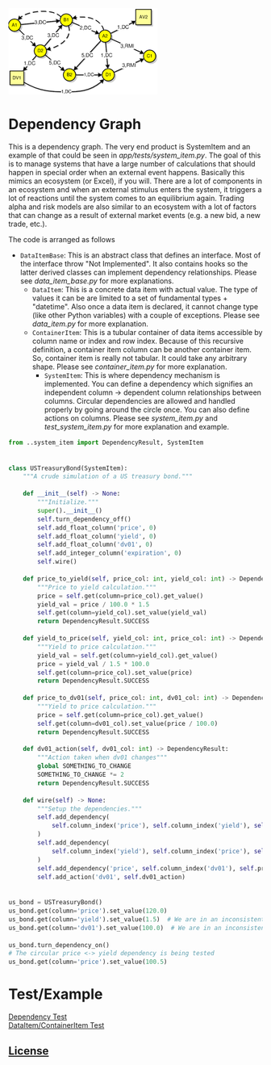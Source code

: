 ![Alt text](dep_graph.png "Dependency Graph")

# Dependency Graph
This is a dependency graph. The very end product is SystemItem and an example of that could be seen in <I>app/tests/system_item.py</I>.
The goal of this is to manage systems that have a large number of calculations that should happen in special order when an external event happens. Basically this mimics an ecosystem (or Excel), if you will. There are a lot of components in an ecosystem and when an external stimulus enters the system, it triggers a lot of reactions until the system comes to an equilibrium again. Trading alpha and risk models are also similar to an ecosystem with a lot of factors that can change as a result of external market events (e.g. a new bid, a new trade, etc.).<BR>
    
The code is arranged as follows<BR>
* `DataItemBase`: This is an abstract class that defines an interface. Most of the interface throw "Not Implemented". It also contains hooks so the latter derived classes can implement dependency relationships. Please see <I>data_item_base.py</I> for more explanations.
    * `DataItem`: This is a concrete data item with actual value. The type of values it can be are limited to a set of fundamental types + "datetime". Also once a data item is declared, it cannot change type (like other Python variables) with a couple of exceptions. Please see <I>data_item.py</I> for more explanation.
    * `ContainerItem`: This is a tubular container of data items accessible by column name or index and row index. Because of this recursive definition, a container item column can be another container item. So, container item is really not tabular. It could take any arbitrary shape. Please see <I>container_item.py</I> for more explanation.
        * `SystemItem`: This is where dependency mechanism is implemented. You can define a dependency which signifies an independent column -> dependent column relationships between columns. Circular dependencies are allowed and handled properly by going around the circle once.  You can also define actions on columns. Please see <I>system_item.py</I> and <I>test_system_item.py</I> for more explanation and example.

```Python
from ..system_item import DependencyResult, SystemItem


class USTreasuryBond(SystemItem):
    """A crude simulation of a US treasury bond."""

    def __init__(self) -> None:
        """Initialize."""
        super().__init__()
        self.turn_dependency_off()
        self.add_float_column('price', 0)
        self.add_float_column('yield', 0)
        self.add_float_column('dv01', 0)
        self.add_integer_column('expiration', 0)
        self.wire()

    def price_to_yield(self, price_col: int, yield_col: int) -> DependencyResult:
        """Price to yield calculation."""
        price = self.get(column=price_col).get_value()
        yield_val = price / 100.0 * 1.5
        self.get(column=yield_col).set_value(yield_val)
        return DependencyResult.SUCCESS

    def yield_to_price(self, yield_col: int, price_col: int) -> DependencyResult:
        """Yield to price calculation."""
        yield_val = self.get(column=yield_col).get_value()
        price = yield_val / 1.5 * 100.0
        self.get(column=price_col).set_value(price)
        return DependencyResult.SUCCESS

    def price_to_dv01(self, price_col: int, dv01_col: int) -> DependencyResult:
        """Yield to price calculation."""
        price = self.get(column=price_col).get_value()
        self.get(column=dv01_col).set_value(price / 100.0)
        return DependencyResult.SUCCESS

    def dv01_action(self, dv01_col: int) -> DependencyResult:
        """Action taken when dv01 changes"""
        global SOMETHING_TO_CHANGE
        SOMETHING_TO_CHANGE *= 2
        return DependencyResult.SUCCESS

    def wire(self) -> None:
        """Setup the dependencies."""
        self.add_dependency(
            self.column_index('price'), self.column_index('yield'), self.price_to_yield
        )
        self.add_dependency(
            self.column_index('yield'), self.column_index('price'), self.yield_to_price
        )
        self.add_dependency('price', self.column_index('dv01'), self.price_to_dv01)
        self.add_action('dv01', self.dv01_action)


us_bond = USTreasuryBond()
us_bond.get(column='price').set_value(120.0)
us_bond.get(column='yield').set_value(1.5)  # We are in an inconsistent state now
us_bond.get(column='dv01').set_value(100.0)  # We are in an inconsistent state now
        
us_bond.turn_dependency_on()
# The circular price <-> yield dependency is being tested
us_bond.get(column='price').set_value(100.5)
```

# Test/Example
[Dependency Test](app/tests/test_system_item.py)<BR>
[DataItem/ContainerItem Test](app/tests/test_data_item.py)
    
## [License](LICENSE.md)
